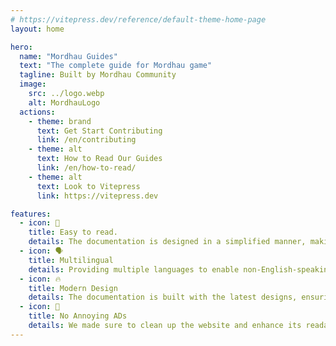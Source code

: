 ```yaml
---
# https://vitepress.dev/reference/default-theme-home-page
layout: home

hero:
  name: "Mordhau Guides"
  text: "The complete guide for Mordhau game"
  tagline: Built by Mordhau Community
  image:
    src: ../logo.webp
    alt: MordhauLogo
  actions:
    - theme: brand
      text: Get Start Contributing
      link: /en/contributing
    - theme: alt
      text: How to Read Our Guides
      link: /en/how-to-read/
    - theme: alt
      text: Look to Vitepress
      link: https://vitepress.dev

features:
  - icon: 🙌
    title: Easy to read.
    details: The documentation is designed in a simplified manner, making it easy to read.
  - icon: 🗣️
    title: Multilingual
    details: Providing multiple languages to enable non-English-speaking contributors to read the documentation.
  - icon: 🔥
    title: Modern Design
    details: The documentation is built with the latest designs, ensuring both a visually appealing layout and smooth browsing performance.
  - icon: 🌟
    title: No Annoying ADs
    details: We made sure to clean up the website and enhance its readability by removing ads. This is a unique feature that most of the scattered Mordhau documentation does not offer.
---
```

